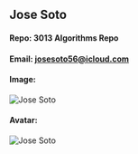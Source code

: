 ## Jose Soto
#### Repo: 3013 Algorithms Repo
#### Email: josesoto56@icloud.com
#### Image:
![Jose Soto](https://pbs.twimg.com/profile_images/1039655458750062593/GvZ3xMjG_400x400.jpg)
#### Avatar: 
![Jose Soto](https://images-eds-ssl.xboxlive.com/image?url=7OTVnZUMVj4OV2zUUGecWvn3U00nQQLfK7_kwpANogj34pkENwFYI3kdelj644_aME6k9JcDzVpfMao8Gn2LEM3X9Qfbl8gTtR0ZGkDh.M6z.KS3eLU0eYs1GRxVPoCqewJFMjA7PR.aN3bG.M_ddQ--&format=jpg&h=253&w=253)
